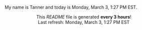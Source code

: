 My name is Tanner and today is Monday, March 3, 1:27 PM EST.

<p align="center">This <i>README</i> file is generated <b>every 3 hours</b>!</br>Last refresh: Monday, March 3, 1:27 PM EST<br /></p>
